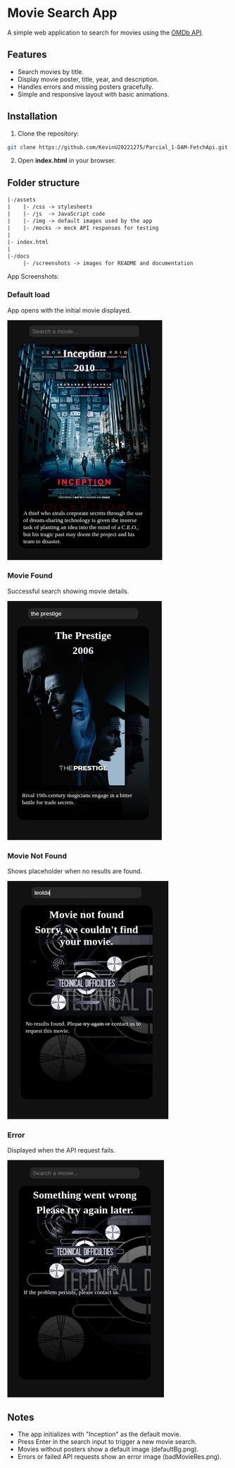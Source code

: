 # Movie Search App

A simple web application to search for movies using the [OMDb API](http://www.omdbapi.com/).

## Features
- Search movies by title.
- Display movie poster, title, year, and description.
- Handles errors and missing posters gracefully.
- Simple and responsive layout with basic animations.

## Installation
1. Clone the repository:
```bash
git clone https://github.com/KevinU20221275/Parcial_1-DAM-FetchApi.git
```

2. Open **index.html** in your browser.

## Folder structure

```text
|-/assets
|    |- /css -> stylesheets
|    |- /js  -> JavaScript code
|    |- /img -> default images used by the app
|    |- /mocks -> mock API responses for testing
|
|- index.html
|
|-/docs
     |- /screenshots -> images for README and documentation
```

App Screenshots:

### Default load
App opens with the initial movie displayed.

![Default Movie](docs/screenshots/default.png)

### Movie Found
Successful search showing movie details.

![Movie Found](docs/screenshots/success.png)

### Movie Not Found
Shows placeholder when no results are found.

![Not Found](docs/screenshots/not-found.png)

### Error
Displayed when the API request fails.

![Error](docs/screenshots/error.png)

## Notes
- The app initializes with "Inception" as the default movie.
- Press Enter in the search input to trigger a new movie search.
- Movies without posters show a default image (defaultBg.png).
- Errors or failed API requests show an error image (badMovieRes.png).